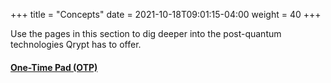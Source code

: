 +++
title = "Concepts"
date = 2021-10-18T09:01:15-04:00
weight = 40
+++

Use the pages in this section to dig deeper into the post-quantum technologies Qrypt has to offer.

#### [One-Time Pad (OTP)](otp/)

